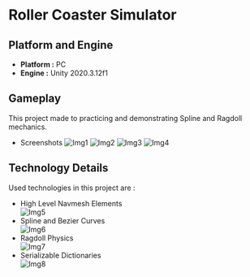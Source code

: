 # Roller Coaster Simulator
## Platform and Engine

 - **Platform :** PC 
 - **Engine :** Unity 2020.3.12f1 
 
## Gameplay 
This project made to practicing and demonstrating Spline and Ragdoll mechanics.

 - Screenshots
 ![Img1](https://raw.githubusercontent.com/yagizayer/Spline-Test/main/ReadmeResources/Img1.bmp)
 ![Img2](https://raw.githubusercontent.com/yagizayer/Spline-Test/main/ReadmeResources/Img2.bmp)
 ![Img3](https://raw.githubusercontent.com/yagizayer/Spline-Test/main/ReadmeResources/Img3.bmp)
 ![Img4](https://raw.githubusercontent.com/yagizayer/Spline-Test/main/ReadmeResources/Img4.bmp)

## Technology Details
Used technologies in this project are :
 - High Level Navmesh Elements<br>
![Img5](https://raw.githubusercontent.com/yagizayer/Spline-Test/main/ReadmeResources/Img7.bmp)
 - Spline and Bezier Curves<br>
![Img6](https://raw.githubusercontent.com/yagizayer/Spline-Test/main/ReadmeResources/Img5.bmp)
 - Ragdoll Physics<br>
![Img7](https://raw.githubusercontent.com/yagizayer/Spline-Test/main/ReadmeResources/Img6.bmp)
 - Serializable Dictionaries<br>
![Img8](https://raw.githubusercontent.com/yagizayer/Spline-Test/main/ReadmeResources/Img8.bmp)
